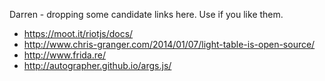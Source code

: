 Darren - dropping some candidate links here. Use if you like them.

  * https://moot.it/riotjs/docs/
  * http://www.chris-granger.com/2014/01/07/light-table-is-open-source/
  * http://www.frida.re/
  * http://autographer.github.io/args.js/
